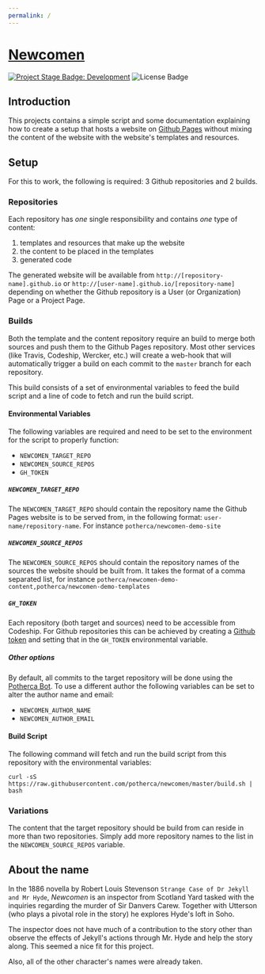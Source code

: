 ```yaml
---
permalink: /
---
```


# [Newcomen]

[![Project Stage Badge: Development]][Project Stage Page] ![License Badge]

## Introduction

This projects contains a simple script and some documentation explaining how to
create a setup that hosts a website on [Github Pages] without
mixing the content of the website with the website's templates and resources.

## Setup

For this to work, the following is required: 3 Github repositories and 2 builds.

### Repositories

Each repository has *one* single responsibility and contains *one* type of
content:

 1. templates and resources that make up the website
 2. the content to be placed in the templates
 3. generated code

The generated website will be available from `http://[repository-name].github.io`
or `http://[user-name].github.io/[repository-name]` depending on whether the
Github repository is a User (or Organization) Page or a Project Page.

### Builds

Both the template and the content repository require an build to merge both
sources and push them to the Github Pages repository. Most other
services (like Travis, Codeship, Wercker, etc.) will create a web-hook that will
automatically trigger a build on each commit to the `master` branch for each
repository.

This build consists of a set of environmental variables to feed the build script
and a line of code to fetch and run the build script.

#### Environmental Variables

The following variables are required and need to be set to the environment for
the script to properly function:

 - `NEWCOMEN_TARGET_REPO`
 - `NEWCOMEN_SOURCE_REPOS`
 - `GH_TOKEN`

##### `NEWCOMEN_TARGET_REPO`

The `NEWCOMEN_TARGET_REPO` should contain the repository name the Github Pages
website is to be served from, in the following format: `user-name/repository-name`.
For instance `potherca/newcomen-demo-site`  

##### `NEWCOMEN_SOURCE_REPOS`

The `NEWCOMEN_SOURCE_REPOS` should contain the repository names of the sources
the website should be built from. It takes the format of a comma separated list,
for instance  `potherca/newcomen-demo-content,potherca/newcomen-demo-templates`

##### `GH_TOKEN`
Each repository (both target and sources) need to be accessible from Codeship.
For Github repositories this can be achieved by creating a [Github token] and
setting that in the `GH_TOKEN` environmental variable.

##### Other options

By default, all commits to the target repository will be done using the
[Potherca Bot]. To use a different author the following variables can be set to
alter the author name and email:

 - `NEWCOMEN_AUTHOR_NAME`
 - `NEWCOMEN_AUTHOR_EMAIL`

#### Build Script

The following command will fetch and run the build script from this repository
with the environmental variables:

    curl -sS https://raw.githubusercontent.com/potherca/newcomen/master/build.sh | bash

### Variations

The content that the target repository should be build from can reside in more
than two repositories. Simply add more repository names to the list in the
`NEWCOMEN_SOURCE_REPOS` variable.

## About the name

In the 1886 novella by Robert Louis Stevenson `Strange Case of Dr Jekyll and Mr Hyde`, *Newcomen* is an inspector from Scotland Yard tasked with the inquiries regarding the murder of Sir Danvers Carew. Together with Utterson (who plays a pivotal role in the story) he explores Hyde's loft in Soho.

The inspector does not have much of a contribution to the story other than observe the effects of Jekyll's actions through Mr. Hyde and help the story along. This seemed a nice fit for this project.

Also, all of the other character's names were already taken.

[Project Stage Badge: Development]: http://img.shields.io/badge/Project%20Stage-Development-yellowgreen.svg
[Project Stage Page]: http://bl.ocks.org/potherca/raw/a2ae67caa3863a299ba0
[License Badge]: http://img.shields.io/:license-GPL--3.0-blue.svg
[Github Pages]: https://pages.github.com/
[Github token]: https://github.com/blog/1509-personal-api-tokens
[Potherca Bot]: https://github.com/potherca-bot
[Newcomen]: https://github.com/potherca/Newcomen/
